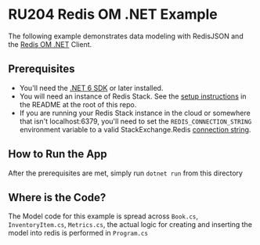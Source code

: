 # RU204 Redis OM .NET Example

The following example demonstrates data modeling with RedisJSON and the [Redis OM .NET](https://github.com/redis/redis-om-dotnet) Client.

## Prerequisites

* You'll need the [.NET 6 SDK](https://dotnet.microsoft.com/en-us/download/dotnet/6.0) or later installed.
* You will need an instance of Redis Stack.  See the [setup instructions](/README.md) in the README at the root of this repo.
* If you are running your Redis Stack instance in the cloud or somewhere that isn't localhost:6379, you'll need to set the `REDIS_CONNECTION_STRING` environment variable to a valid StackExchange.Redis [connection string](https://stackexchange.github.io/StackExchange.Redis/Configuration#basic-configuration-strings). 

## How to Run the App
After the prerequisites are met, simply run `dotnet run` from this directory

## Where is the Code?

The Model code for this example is spread across `Book.cs`, `InventoryItem.cs`, `Metrics.cs`, the actual logic for creating and inserting the model into redis is performed in `Program.cs`